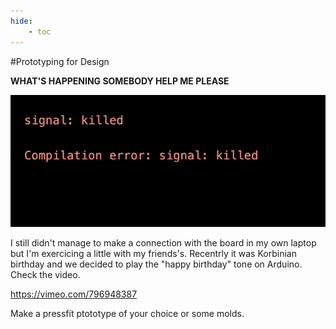 ```yaml
---
hide:
    - toc
---
```




#Prototyping for Design


**WHAT'S HAPPENING SOMEBODY HELP ME PLEASE**

![](../images/proto/NO.jpg)

I still didn't manage to make a connection with the board in my own laptop but I'm exercicing a little with my friends's. Recentrly it was Korbinian birthday and we decided to play the "happy birthday" tone on Arduino. Check the video.

https://vimeo.com/796948387



 Make a pressfit ptototype of your choice or some molds.
